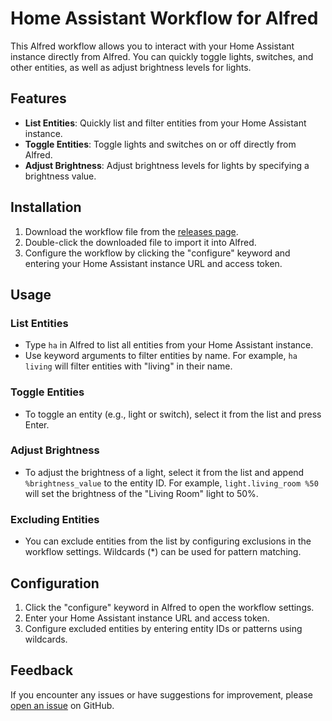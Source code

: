 # Home Assistant Workflow for Alfred

This Alfred workflow allows you to interact with your Home Assistant instance directly from Alfred. You can quickly toggle lights, switches, and other entities, as well as adjust brightness levels for lights.

## Features

- **List Entities**: Quickly list and filter entities from your Home Assistant instance.
- **Toggle Entities**: Toggle lights and switches on or off directly from Alfred.
- **Adjust Brightness**: Adjust brightness levels for lights by specifying a brightness value.

## Installation

1. Download the workflow file from the [releases page](https://github.com/vincentezw/alfred-homeassistant/releases).
2. Double-click the downloaded file to import it into Alfred.
3. Configure the workflow by clicking the "configure" keyword and entering your Home Assistant instance URL and access token.

## Usage

### List Entities

- Type `ha` in Alfred to list all entities from your Home Assistant instance.
- Use keyword arguments to filter entities by name. For example, `ha living` will filter entities with "living" in their name.

### Toggle Entities

- To toggle an entity (e.g., light or switch), select it from the list and press Enter.

### Adjust Brightness

- To adjust the brightness of a light, select it from the list and append `%brightness_value` to the entity ID. For example, `light.living_room %50` will set the brightness of the "Living Room" light to 50%.

### Excluding Entities

- You can exclude entities from the list by configuring exclusions in the workflow settings. Wildcards (*) can be used for pattern matching.

## Configuration

1. Click the "configure" keyword in Alfred to open the workflow settings.
2. Enter your Home Assistant instance URL and access token.
3. Configure excluded entities by entering entity IDs or patterns using wildcards.

## Feedback

If you encounter any issues or have suggestions for improvement, please [open an issue](https://github.com/vincentezw/alfred-homeassistant/issues) on GitHub.

